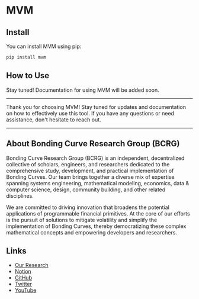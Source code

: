 # MVM

## Install

You can install MVM using pip:

```bash
pip install mvm
```

## How to Use

Stay tuned! Documentation for using MVM will be added soon.

---

Thank you for choosing MVM! Stay tuned for updates and documentation on how to effectively use this tool. If you have any questions or need assistance, don't hesitate to reach out.

---
## About Bonding Curve Research Group (BCRG)

Bonding Curve Research Group (BCRG) is an independent, decentralized collective of scholars, engineers, and researchers dedicated to the comprehensive study, development, and practical implementation of Bonding Curves. Our team brings together a diverse mix of expertise spanning systems engineering, mathematical modeling, economics, data & computer science, design, community building, and other related disciplines.

We are committed to driving innovation that broadens the potential applications of programmable financial primitives. At the core of our efforts is the pursuit of solutions to mitigate volatility and simplify the implementation of Bonding Curves, thereby democratizing these complex mathematical concepts and empowering developers and researchers.

## Links

- [Our Research](https://mirror.xyz/0x8fF6Fe58b468B1F18d2C54e2B0870b4e847C730d)
- [Notion](https://auspicious-cap-b5c.notion.site/Bonding-Curve-Research-Group-a0fe00e81d84435a8fddd547a7888063)
- [GitHub](https://github.com/bonding-curves)
- [Twitter](https://twitter.com/Bonding_Curves)
- [YouTube](https://www.youtube.com/@CondingBurves)
